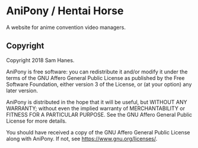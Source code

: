 
# AniPony / Hentai Horse

A website for anime convention video managers.


## Copyright

Copyright 2018 Sam Hanes.

AniPony is free software: you can redistribute it and/or modify
it under the terms of the GNU Affero General Public License as
published by the Free Software Foundation, either version 3
of the License, or (at your option) any later version.

AniPony is distributed in the hope that it will be useful,
but WITHOUT ANY WARRANTY; without even the implied warranty of
MERCHANTABILITY or FITNESS FOR A PARTICULAR PURPOSE.  See the
GNU Affero General Public License for more details.

You should have received a copy of the GNU Affero General Public License
along with AniPony.  If not, see <https://www.gnu.org/licenses/>.
